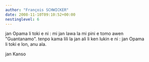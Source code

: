 ```yaml
---
author: "François SCHWICKER"
date: 2008-11-10T09:10:52+00:00
nestinglevel: 6
---
```

jan Opama li toki e ni : mi jan lawa la mi pini e tomo awen  
"Guantanamo". tenpo kama lili la jan ali li ken lukin e ni : jan Opama  
li toki e lon, anu ala.  
  
jan Kanso